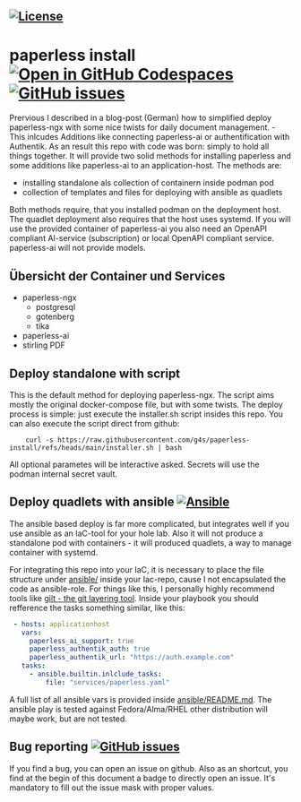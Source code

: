 <!-- SPDX-License-Identifier BSD-3-Clause -->
[![License](https://img.shields.io/badge/License-BSD_3--Clause-blue.svg)](https://opensource.org/licenses/BSD-3-Clause)
---

# paperless install [![Open in GitHub Codespaces](https://github.com/codespaces/badge.svg)](https://github.com/codespaces/new?hide_repo_select=true&ref=main&repo=963338797) [![GitHub issues](https://img.shields.io/github/issues/g4s/paperless-install)](https://github.com/g4s/paperless-install/issues)
Prervious I described in a blog-post (German) how to simplified deploy 
paperless-ngx with some nice twists for daily document management. - This
inlcudes Additions like connecting paperless-ai or authentification with
Authentik. As an result this repo with code was born: simply to hold all things
together. It will provide two solid methods for installing paperless and some 
additions like paperless-ai to an application-host. The methods are:

  * installing standalone als collection of containern inside podman pod
  * collection of templates and files for deploying with ansible as quadlets

Both methods require, that you installed podman on the deployment host. The
quadlet deployment also requires that the host uses systemd. If you will use
the provided container of paperless-ai you also need an OpenAPI compliant
AI-service (subscription) or local OpenAPI compliant service. paperless-ai
will not provide models. 

## Übersicht der Container und Services

  * paperless-ngx
    * postgresql
    * gotenberg
    * tika
  * paperless-ai
  * stirling PDF

## Deploy standalone with script
This is the default method for deploying paperless-ngx. The script aims mostly
the original docker-compose file, but with some twists. The deploy process is
simple: just execute the installer.sh script insides this repo. You can also
execute the script direct from github:

```
    curl -s https://raw.githubusercontent.com/g4s/paperless-install/refs/heads/main/installer.sh | bash 
```
All optional parametes will be interactive asked. Secrets will use the podman
internal secret vault.

## Deploy quadlets with ansible [![Ansible](https://img.shields.io/badge/ansible-%231A1918.svg?style=for-the-badge&logo=ansible&logoColor=white)](https://docs.ansible.com)

The ansible based deploy is far more complicated, but integrates well if you
use ansible as an IaC-tool for your hole lab. Also it will not produce a
standalone pod with containers - it will produced quadlets, a way to manage
container with systemd.

For integrating this repo into your IaC, it is necessary to place the file
structure under [ansible/](./ansible) inside your Iac-repo, cause I not
encapsulated the code as ansible-role. For things like this, I personally
highly recommend tools like [gilt - the git layering tool](https://github.com/retr0h/gilt).
Inside your playbook you should refference the tasks something similar,
like this:

```yaml
 - hosts: applicationhost
   vars:
     paperless_ai_support: true
     paperless_authentik_auth: true
     paperless_authentik_url: "https://auth.example.com"
   tasks:
     - ansible.builtin.inlclude_tasks:
         file: "services/paperless.yaml"
```

A full list of all ansible vars is provided inside [ansible/README.md](ansible/README.md).
The ansible play is tested against Fedora/Alma/RHEL other distribution will 
maybe work, but are not tested.

## Bug reporting [![GitHub issues](https://img.shields.io/github/issues/g4s/paperless-install)](https://github.com/g4s/paperless-install/issues)
If you find a bug, you can open an issue on github. Also as an shortcut, you find
at the begin of this document a badge to directly open an issue. It's mandatory
to fill out the issue mask with proper values.